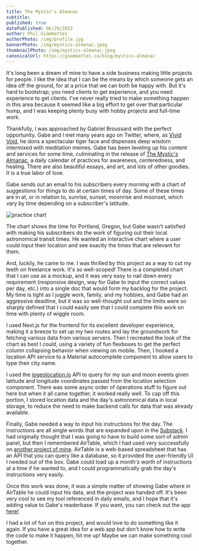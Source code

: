 ```yaml
---
title: The Mystic's Almanac
subtitle:
published: true
datePublished: 06/29/2023
author: Phil Giammattei
authorPhoto: /img/profile.jpg
bannerPhoto: /img/mystics-almanac.jpeg
thumbnailPhoto: /img/mystics-almanac.jpeg
canonicalUrl: https://giammattei.co/blog/mystics-almanac
---
```


It's long been a dream of mine to have a side business making little projects for people.  I like the idea that I can be the means by which someone gets an idea off the ground, for at a price that we can both be happy with.  But it's hard to bootstrap; you need clients to get experience, and you need experience to get clients.  I've never really tried to make something happen in this area because it seemed like a big effort to get over that particular hump, and I was keeping plenty busy with hobby projects and full-time work.

Thankfully, I was approached by Gabriel Broussard with the perfect opportunity.  Gabe and I met many years ago on Twitter, where, as [Vivid Void](https://twitter.com/VividVoid_), he dons a spectacular tiger face and dispenses deep wisdom intermixed with meditation memes.  Gabe has been leveling up his content and services for some time, culminating in the release of [The Mystic's Almanac](https://vividvoid.substack.com), a daily calendar of practices for awareness, centeredness, and healing.  There are also beautiful essays, and art, and lots of other goodies.  It is a true labor of love.

Gabe sends out an email to his subscribers every morning with a chart of suggestions for things to do at certain times of day. Some of these times are in at, or in relation to, sunrise, sunset, moonrise and moonset, which vary by time depending on a subscriber's latitude.

![practice chart](https://substackcdn.com/image/fetch/w_1456,c_limit,f_webp,q_auto:good,fl_progressive:steep/https%3A%2F%2Fsubstack-post-media.s3.amazonaws.com%2Fpublic%2Fimages%2F2a11256a-4d29-434a-85b6-af8aadf2515f_960x540.jpeg)

The chart shows the time for Portland, Oregon, but Gabe wasn't satisfied with making his subscribers do the work of figuring out their local astronomical transit times.  He wanted an interactive chart where a user could input their location and see exactly the times that are relevant for them.

And, luckily, he came to me.  I was thrilled by this project as a way to cut my teeth on freelance work.  It's so well-scoped!  There is a completed chart that I can use as a mockup, and it was very easy to nail down every requirement (responsive design, way for Gabe to input the correct values per day, etc.) into a single doc that would form my backlog for the project.  My time is tight as I juggle work, family, and my hobbies, and Gabe had an aggressive deadline, but it was so well-thought out and the limits were so sharply defined that I could easily see that I could complete this work on time with plenty of wiggle room.

I used Next.js for the frontend for its excellent developer experience, making it a breeze to set up my two routes and lay the groundwork for fetching various data from various servers.  Then I recreated the look of the chart as best I could, using a variety of fun flexboxes to get the perfect column collapsing behavior when viewing on mobile.  Then, I hooked a location API service to a Material autocomplete component to allow users to type their city name.

I used the [ipgeolocation.io](https://ipgeolocation.io/pricing.html) API to query for my sun and moon events given latitude and longitude coordinates passed from the location selection component.  There was some async order of operations stuff to figure out here but when it all came together, it worked really well.  To cap off this portion, I stored location data and the day's astronomical data in local storage, to reduce the need to make backend calls for data that was already available.

Finally, Gabe needed a way to input his instructions for the day.  The instructions are all single words that are expanded upon in the [Substack](https://vividvoid.substack.com).  I had originally thought that I was going to have to build some sort of admin panel, but then I remembered AirTable, which I had used very successfully on [another project of mine](../dijkstras-cart).  AirTable is a web-based spreadsheet that has an API that you can query like a database, so it provided the user-friendly UI I needed out of the box. Gabe could load up a month's worth of instructions at a time if he wanted to, and I could programmatically grab the day's instructions very easily.

Once this work was done, it was a simple matter of showing Gabe where in AirTable he could input his data, and the project was handed off.  It's been very cool to see my tool referenced in daily emails, and I hope that it's adding value to Gabe's readerbase.  If you want, you can check out the app [here!](https://www.themysticsalman.ac/)

I had a lot of fun on this project, and would love to do something like it again.  If you have a great idea for a web app but don't know how to write the code to make it happen, hit me up!  Maybe we can make something cool together.
